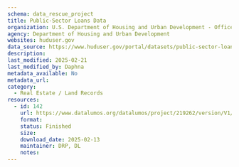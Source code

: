 ```yaml
---
schema: data_rescue_project 
title: Public-Sector Loans Data
organization: U.S. Department of Housing and Urban Development - Office of Policy Development and Research
agency: Department of Housing and Urban Development
websites: huduser.gov
data_source: https://www.huduser.gov/portal/datasets/public-sector-loans.html
description: 
last_modified: 2025-02-21
last_modified_by: Daphna
metadata_available: No
metadata_url: 
category:
  - Real Estate / Land Records
resources:
  - id: 142
    url: https://www.datalumos.org/datalumos/project/219262/version/V1/view
    format: 
    status: Finished
    size: 
    download_date: 2025-02-13
    maintainer: DRP, DL
    notes: 
---
```

